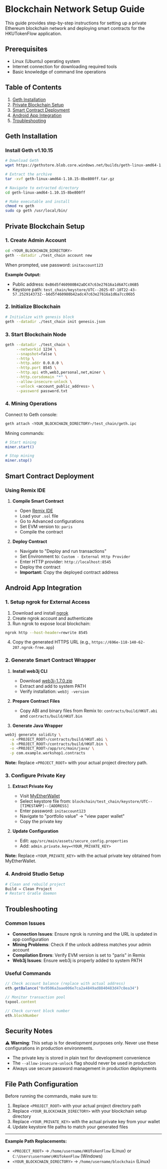 # Blockchain Network Setup Guide

This guide provides step-by-step instructions for setting up a private Ethereum blockchain network and deploying smart contracts for the HKUTokenFlow application.

## Prerequisites

- Linux (Ubuntu) operating system
- Internet connection for downloading required tools
- Basic knowledge of command line operations

## Table of Contents

1. [Geth Installation](#geth-installation)
2. [Private Blockchain Setup](#private-blockchain-setup)
3. [Smart Contract Deployment](#smart-contract-deployment)
4. [Android App Integration](#android-app-integration)
5. [Troubleshooting](#troubleshooting)

## Geth Installation

### Install Geth v1.10.15

```bash
# Download Geth
wget https://gethstore.blob.core.windows.net/builds/geth-linux-amd64-1.10.15-8be800ff.tar.gz

# Extract the archive
tar -xvf geth-linux-amd64-1.10.15-8be800ff.tar.gz

# Navigate to extracted directory
cd geth-linux-amd64-1.10.15-8be800ff

# Make executable and install
chmod +x geth
sudo cp geth /usr/local/bin/
```

## Private Blockchain Setup

### 1. Create Admin Account

```bash
cd <YOUR_BLOCKCHAIN_DIRECTORY>
geth --datadir ./test_chain account new
```

When prompted, use password: `initaccount123`

**Example Output:**
- Public address: `0xB6d5f460980B42aDC47c63e27616a1d6A7Cc06B5`
- Keystore path: `test_chain/keystore/UTC--2025-07-10T22-43-57.252914373Z--b6d5f460980b42adc47c63e27616a1d6a7cc06b5`

### 2. Initialize Blockchain

```bash
# Initialize with genesis block
geth --datadir ./test_chain init genesis.json
```

### 3. Start Blockchain Node

```bash
geth --datadir ./test_chain \
     --networkid 1234 \
     --snapshot=false \
     --http \
     --http.addr 0.0.0.0 \
     --http.port 8545 \
     --http.api eth,web3,personal,net,miner \
     --http.corsdomain "*" \
     --allow-insecure-unlock \
     --unlock <account_public_address> \
     --password password.txt
```

### 4. Mining Operations

Connect to Geth console:
```bash
geth attach <YOUR_BLOCKCHAIN_DIRECTORY>/test_chain/geth.ipc
```

Mining commands:
```bash
# Start mining
miner.start()

# Stop mining
miner.stop()
```

## Smart Contract Deployment

### Using Remix IDE

1. **Compile Smart Contract**
   - Open [Remix IDE](https://remix.ethereum.org/)
   - Load your `.sol` file
   - Go to Advanced configurations
   - Set EVM version to: `paris`
   - Compile the contract

2. **Deploy Contract**
   - Navigate to "Deploy and run transactions"
   - Set Environment to: `Custom - External Http Provider`
   - Enter HTTP provider: `http://localhost:8545`
   - Deploy the contract
   - **Important:** Copy the deployed contract address

## Android App Integration

### 1. Setup ngrok for External Access

1. Download and install [ngrok](https://ngrok.com/downloads/windows?tab=download)
2. Create ngrok account and authenticate
3. Run ngrok to expose local blockchain:

```bash
ngrok http --host-header=rewrite 8545
```

4. Copy the generated HTTPS URL (e.g., `https://696e-118-140-62-207.ngrok-free.app`)

### 2. Generate Smart Contract Wrapper

1. **Install web3j CLI**
   - Download [web3j-1.7.0.zip](https://github.com/LFDT-web3j/web3j-cli/releases/tag/v1.7.0)
   - Extract and add to system PATH
   - Verify installation: `web3j -version`

2. **Prepare Contract Files**
   - Copy ABI and binary files from Remix to:
     `contracts/build/HKUT.abi` and `contracts/build/HKUT.bin`

3. **Generate Java Wrapper**
```bash
web3j generate solidity \
  -a <PROJECT_ROOT>/contracts/build/HKUT.abi \
  -b <PROJECT_ROOT>/contracts/build/HKUT.bin \
  -o <PROJECT_ROOT>/app/src/main/java/ \
  -p com.example.workshop1.contracts
```

**Note:** Replace `<PROJECT_ROOT>` with your actual project directory path.

### 3. Configure Private Key

1. **Extract Private Key**
   - Visit [MyEtherWallet](https://www.myetherwallet.com/wallet/access/software?type=keystore)
   - Select keystore file from: `blockchain/test_chain/keystore/UTC--[TIMESTAMP]--[ADDRESS]`
   - Enter password: `initaccount123`
   - Navigate to "portfolio value" → "view paper wallet"
   - Copy the private key

2. **Update Configuration**
   - Edit: `app/src/main/assets/secure_config.properties`
   - Add: `admin.private.key=<YOUR_PRIVATE_KEY>`

**Note:** Replace `<YOUR_PRIVATE_KEY>` with the actual private key obtained from MyEtherWallet.

### 4. Android Studio Setup

```bash
# Clean and rebuild project
Build → Clean Project
# Restart Gradle daemon
```

## Troubleshooting

### Common Issues

- **Connection Issues**: Ensure ngrok is running and the URL is updated in app configuration
- **Mining Problems**: Check if the unlock address matches your admin account
- **Compilation Errors**: Verify EVM version is set to "paris" in Remix
- **Web3j Issues**: Ensure web3j is properly added to system PATH

### Useful Commands

```javascript
// Check account balance (replace with actual address)
eth.getBalance("0x9506a3aae006e7ca2a4849ad8840483d47c8ea34")

// Monitor transaction pool
txpool.content

// Check current block number
eth.blockNumber
```

## Security Notes

⚠️ **Warning**: This setup is for development purposes only. Never use these configurations in production environments.

- The private key is stored in plain text for development convenience
- The `--allow-insecure-unlock` flag should never be used in production
- Always use secure password management in production deployments

## File Path Configuration

Before running the commands, make sure to:

1. Replace `<PROJECT_ROOT>` with your actual project directory path
2. Replace `<YOUR_BLOCKCHAIN_DIRECTORY>` with your blockchain setup directory
3. Replace `<YOUR_PRIVATE_KEY>` with the actual private key from your wallet
4. Update keystore file paths to match your generated files

---

**Example Path Replacements:**
- `<PROJECT_ROOT>` → `/home/username/HKUTokenFlow` (Linux) or `C:\Users\username\HKUTokenFlow` (Windows)
- `<YOUR_BLOCKCHAIN_DIRECTORY>` → `/home/username/blockchain` (Linux)